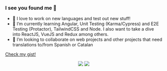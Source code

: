 ### I see you found me 👀

-   🔭 I love to work on new languages and test out new stuff!
-   🌱 I’m currently learning Angular, Unit Testing (Karma/Cypress) and E2E Testing (Protactor), TailwindCSS and Node. I also want to take a dive into ReactJS, VueJS and Redux among others.
-   👯 I’m looking to collaborate on web projects and other projects that need translations to/from Spanish or Catalan

[Check my gist!](https://gist.github.com/Gummiees)

<div align="center">
  <img src="https://github-readme-stats.vercel.app/api?username=Gummiees&count_private=true&show_icons=true&theme=dracula" />
  <img src="https://github-readme-stats.vercel.app/api/top-langs/?username=Gummiees&theme=dracula&layout=compact" />
</div>
